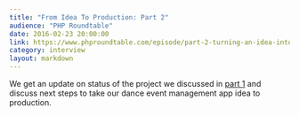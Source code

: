 ```yaml
---
title: "From Idea To Production: Part 2"
audience: "PHP Roundtable"
date: 2016-02-23 20:00:00
link: https://www.phproundtable.com/episode/part-2-turning-an-idea-into-code-for-production
category: interview
layout: markdown
---
```


We get an update on status of the project we discussed in [part 1](https://www.phproundtable.com/episode/part-1-turning-an-idea-into-code-for-production) and discuss next steps to take our dance event management app idea to production.
